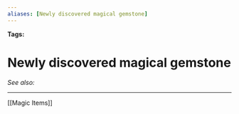```yaml
---
aliases: [Newly discovered magical gemstone]
---
```


**Tags:** 
# Newly discovered magical gemstone
*See also:* 
___
[[Magic Items]]